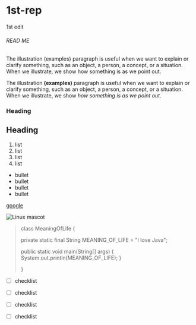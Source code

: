 # 1st-rep
1st edit

###### READ ME

The illustration (examples) paragraph is useful when we want to explain or clarify something, such as an object, a person, a concept, or a situation. When we illustrate, we show how something is as we point out.

The illustration **(examples)** paragraph is useful when we want to explain or clarify something, such as an object, a person, a concept, or a situation. When we illustrate, we show _how something is as we point out_.


### Heading

## Heading


1. list
2. list
3. list
4. list


* bullet
* bullet
* bullet
* bullet


[google](www.google.com)



![Linux mascot](https://mdg.imgix.net/assets/images/tux.png?auto=format&fit=clip&q=40&w=100)



> class MeaningOfLife {
>
>    private static final String MEANING_OF_LIFE = "I love Java";
>
>   public static void main(String[] args) {
>        System.out.println(MEANING_OF_LIFE);
>    }
>
> }



- [ ] checklist
- [ ] checklist
- [ ] checklist
- [ ] checklist

